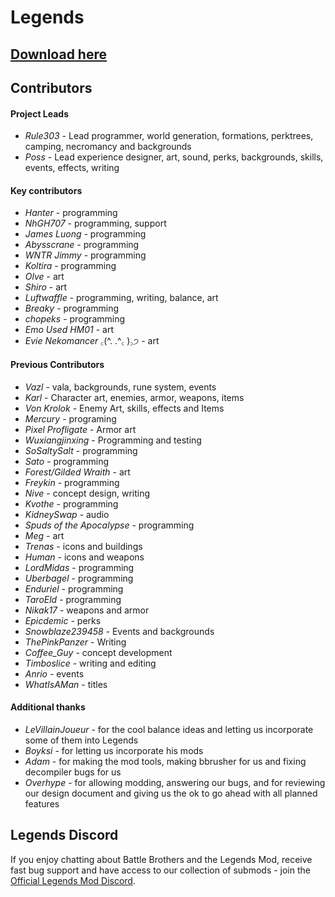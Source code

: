 # Legends
## [Download here](https://github.com/Battle-Brothers-Legends/Legends-public/releases/latest)

## Contributors

#### Project Leads

- *Rule303* - Lead programmer, world generation, formations, perktrees, camping, necromancy and backgrounds
- *Poss* - Lead experience designer, art, sound, perks, backgrounds, skills, events, effects, writing

#### Key contributors
- *Hanter* - programming
- *NhGH707* - programming, support
- *James Luong* - programming
- *Abysscrane* - programming
- *WNTR Jimmy* - programming
- *Koltira* - programming
- *Olve* - art
- *Shiro* - art
- *Luftwaffle* - programming, writing, balance, art
- *Breaky* - programming
- *chopeks* - programming
- *Emo Used HM01* - art
- *Evie Nekomancer* ꜀(^. .^꜀ )꜆੭ - art

#### Previous Contributors
- *Vazl* - vala, backgrounds, rune system, events
- *Karl* - Character art, enemies, armor, weapons, items
- *Von Krolok* - Enemy Art, skills, effects and Items
- *Mercury* - programing
- *Pixel Profligate* - Armor art
- *Wuxiangjinxing* - Programming and testing
- *SoSaltySalt* - programming
- *Sato* - programming
- *Forest/Gilded Wraith* - art
- *Freykin* - programming
- *Nive* - concept design, writing
- *Kvothe* - programming
- *KidneySwap* - audio
- *Spuds of the Apocalypse* - programming
- *Meg* - art
- *Trenas* - icons and buildings
- *Human* - icons and weapons
- *LordMidas* - programming
- *Uberbagel* - programming
- *Enduriel* - programming
- *TaroEld* - programming
- *Nikak17* - weapons and armor
- *Epicdemic* - perks
- *Snowblaze239458* - Events and backgrounds
- *ThePinkPanzer* - Writing
- *Coffee_Guy* - concept development
- *Timboslice* - writing and editing
- *Anrio* - events
- *WhatIsAMan* - titles

#### Additional thanks
- *LeVillainJoueur* - for the cool balance ideas and letting us incorporate some of them into Legends
- *Boyksi* - for letting us incorporate his mods
- *Adam* - for making the mod tools, making bbrusher for us and fixing decompiler bugs for us
- *Overhype* - for allowing modding, answering our bugs, and for reviewing our design document and giving us the ok to go ahead with all planned features

## Legends Discord
If you enjoy chatting about Battle Brothers and the Legends Mod, receive fast bug support and have access to our collection of submods - join the [Official Legends Mod Discord](https://discord.gg/a9MmzEDhE8).
